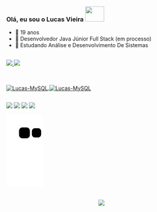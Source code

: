 ### Olá, eu sou o Lucas Vieira <img height="40" width="50" src="https://cdn.jsdelivr.net/gh/devicons/devicon/icons/java/java-original.svg">

- 🧠 19 anos
- 🔭 Desenvolvedor Java Júnior Full Stack (em processo)
- 🌱 Estudando Análise e Desenvolvimento De Sistemas

##


   <div align="left">
  <a href="https://github.com/LucasVieira1">
  <img height="180em" src="https://github-readme-stats.vercel.app/api?username=LucasVieira1&show_icons=true&theme=highcontrast&include_all_commits=true&count_private=true"/>
  <img height="180em" src="https://github-readme-stats.vercel.app/api/top-langs/?username=LucasVieira1&layout=compact&langs_count=7&theme=highcontrast"/>

    
##
    
    
  </div>
  <div style="display: inline_block"><br>
  <img align="center" alt="Lucas-MySQL" height="50" width="70" src="https://cdn.jsdelivr.net/gh/devicons/devicon/icons/java/java-original.svg" />
  <img align="center" alt="Lucas-MySQL" height="50" width="70" src="https://cdn.jsdelivr.net/gh/devicons/devicon/icons/mysql/mysql-original.svg" />
</div>  

  ## 
  
  <div> 
  <a href="https://instagram.com/vieiralucass" target="_blank"><img src="https://img.shields.io/badge/-Instagram-%23E4405F?style=for-the-badge&logo=instagram&logoColor=white" target="_blank"></a>
 <a href="https://github.com/LucasVieira1" target="_blank"><img src="https://img.shields.io/badge/GitHub-100000?style=for-the-badge&logo=github&logoColor=white" target="_blank"></a> 
  <a href = "mailto:vieiraalucas1@gmail.com"><img src="https://img.shields.io/badge/-Gmail-%23333?style=for-the-badge&logo=gmail&logoColor=white" target="_blank"></a>
  <a href="https://www.linkedin.com/in/luucas-vieira/" target="_blank"><img src="https://img.shields.io/badge/-LinkedIn-%230077B5?style=for-the-badge&logo=linkedin&logoColor=white" target="_blank"></a> 
    
  ![Snake animation](https://github.com/LucasVieira1/LucasVieira1/blob/output/github-contribution-grid-snake.svg)
    
 ##

    
 <p align="center"> 
   <img alingn="center" src="https://profile-counter.glitch.me/LucasVieira1/count.svg" />
 </p>
</div>
   
